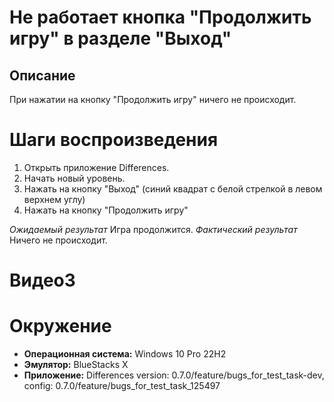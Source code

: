 # Не работает кнопка "Продолжить игру" в разделе "Выход"

## Описание
При нажатии на кнопку "Продолжить игру" ничего не происходит.

# Шаги воспроизведения
1. Открыть приложение Differences.
2. Начать новый уровень.
3. Нажать на кнопку "Выход" (синий квадрат с белой стрелкой в левом верхнем углу)
4. Нажать на кнопку "Продолжить игру"
   
*Ожидаемый результат* Игра продолжится.
*Фактический результат* Ничего не происходит.

# Видео3

# Окружение
* **Операционная система:** Windows 10 Pro 22H2
* **Эмулятор:** BlueStacks X
* **Приложение:** Differences version: 0.7.0/feature/bugs_for_test_task-dev, config: 0.7.0/feature/bugs_for_test_task_125497